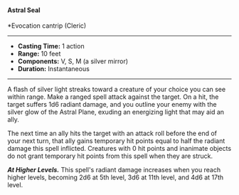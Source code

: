 #### Astral Seal
*Evocation cantrip (Cleric)
___
- **Casting Time:** 1 action
- **Range:** 10 feet
- **Components:** V, S, M (a silver mirror)
- **Duration:** Instantaneous
---
A flash of silver light streaks toward a creature of your choice you can see within range. Make a ranged spell attack against the target. On a hit, the target suffers 1d6 radiant damage, and you outline your enemy with the silver glow of the Astral Plane, exuding an energizing light that may aid an ally.

The next time an ally hits the target with an attack roll before the end of your next turn, that ally gains temporary hit points equal to half the radiant damage this spell inflicted. Creatures with 0 hit points and inanimate objects do not grant temporary hit points from this spell when they are struck.

***At Higher Levels.***  This spell's radiant damage increases when you reach higher levels, becoming 2d6 at 5th level, 3d6 at 11th level, and 4d6 at 17th level.

